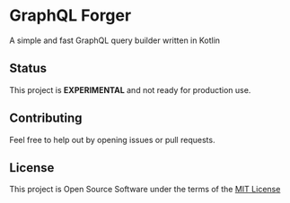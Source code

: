 # GraphQL Forger

A simple and fast GraphQL query builder written in Kotlin


## Status

This project is **EXPERIMENTAL** and not ready for production use.

## Contributing

Feel free to help out by opening issues or pull requests.

## License

This project is Open Source Software under the terms of the [MIT License](https://opensource.org/licenses/MIT)